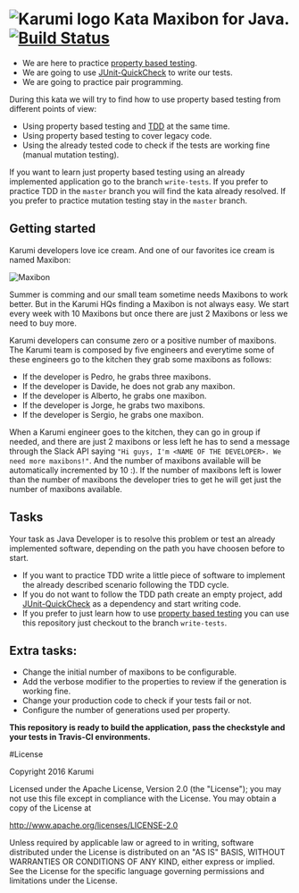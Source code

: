 ![Karumi logo][karumilogo] Kata Maxibon for Java. [![Build Status](https://travis-ci.org/Karumi/MaxibonKataJava.svg?branch=master)](https://travis-ci.org/Karumi/MaxibonKataJava)
==================================================

- We are here to practice [property based testing][property-based-testing].
- We are going to use [JUnit-QuickCheck][junit-quickcheck] to write our tests.
- We are going to practice pair programming.

During this kata we will try to find how to use property based testing from different points of view:

* Using property based testing and [TDD][tdd] at the same time.
* Using property based testing to cover legacy code.
* Using the already tested code to check if the tests are working fine (manual mutation testing).

If you want to learn just property based testing using an already implemented application go to the branch ``write-tests``. If you prefer to practice TDD in the ``master`` branch you will find the kata already resolved. If you prefer to practice mutation testing stay in the ``master`` branch.

## Getting started

Karumi developers love ice cream. And one of our favorites ice cream is named Maxibon:

![Maxibon][maxibon]

Summer is comming and our small team sometime needs Maxibons to work better. But in the Karumi HQs finding a Maxibon is not always easy. We start every week with 10 Maxibons but once there are just 2 Maxibons or less we need to buy more.

Karumi developers can consume zero or a positive number of maxibons. The Karumi team is composed by five engineers and everytime some of these engineers go to the kitchen they grab some maxibons as follows:

* If the developer is Pedro, he grabs three maxibons.
* If the developer is Davide, he does not grab any maxibon.
* If the developer is Alberto, he grabs one maxibon.
* If the developer is Jorge, he grabs two maxibons.
* If the developer is Sergio, he grabs one maxibon.

When a Karumi engineer goes to the kitchen, they can go in group if needed, and there are just 2 maxibons or less left he has to send a message through the Slack API saying ``"Hi guys, I'm <NAME OF THE DEVELOPER>. We need more maxibons!"``. And the number of maxibons available will be automatically incremented by 10 :). If the number of maxibons left is lower than the number of maxibons the developer tries to get he will get just the number of maxibons available.

## Tasks

Your task as Java Developer is to resolve this problem or test an already implemented software, depending on the path you have choosen before to start.

* If you want to practice TDD write a little piece of software to implement the already described scenario following the TDD cycle.
* If you do not want to follow the TDD path create an empty project, add [JUnit-QuickCheck][junit-quickcheck] as a dependency and start writing code. 
* If you prefer to just learn how to use [property based testing][property-based-testing] you can use this repository just checkout to the branch ``write-tests``.

## Extra tasks:

* Change the initial number of maxibons to be configurable.
* Add the verbose modifier to the properties to review if the generation is working fine.
* Change your production code to check if your tests fail or not.
* Configure the number of generations used per property.

**This repository is ready to build the application, pass the checkstyle and your tests in Travis-CI environments.**

#License

Copyright 2016 Karumi

Licensed under the Apache License, Version 2.0 (the "License");
you may not use this file except in compliance with the License.
You may obtain a copy of the License at

  http://www.apache.org/licenses/LICENSE-2.0

Unless required by applicable law or agreed to in writing, software
distributed under the License is distributed on an "AS IS" BASIS,
WITHOUT WARRANTIES OR CONDITIONS OF ANY KIND, either express or implied.
See the License for the specific language governing permissions and
limitations under the License.

[karumilogo]: https://cloud.githubusercontent.com/assets/858090/11626547/e5a1dc66-9ce3-11e5-908d-537e07e82090.png
[property-based-testing]: http://es.slideshare.net/ScottWlaschin/an-introduction-to-property-based-testing
[junit-quickcheck]: http://pholser.github.io/junit-quickcheck/site/0.6/
[maxibon]: ./art/maxibon.jpg
[tdd]: https://en.wikipedia.org/wiki/Test-driven_development
